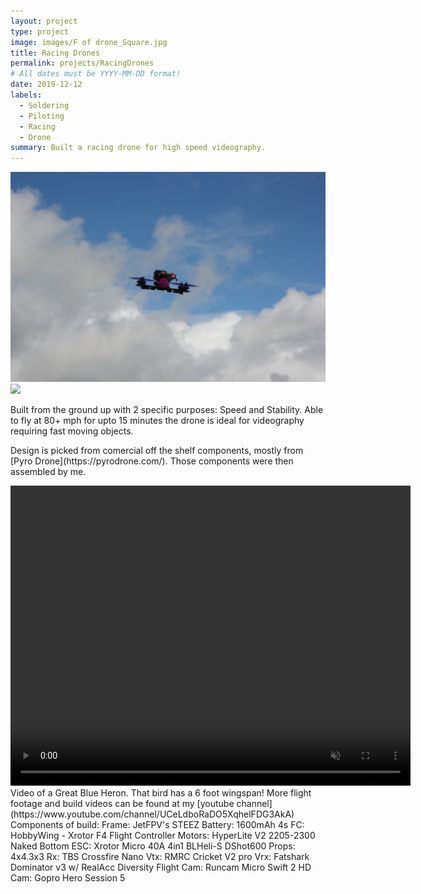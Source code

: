 ```yaml
---
layout: project
type: project
image: images/F of drone_Square.jpg
title: Racing Drones
permalink: projects/RacingDrones
# All dates must be YYYY-MM-DD format!
date: 2019-12-12
labels:
  - Soldering
  - Piloting
  - Racing
  - Drone
summary: Built a racing drone for high speed videography.
---
```

<img class="ui medium top floated rounded image" src="../images/F of drone.JPG">
<img class="ui medium top floated rounded image" src="../images/BR of drone.JPG">

<p> Built from the ground up with 2 specific purposes: Speed and Stability.
Able to fly at 80+ mph for upto 15 minutes the drone is ideal for videography requiring fast moving objects. </p>

<p>Design is picked from comercial off the shelf components, mostly from [Pyro Drone](https://pyrodrone.com/). Those components were then assembled by me.</p>

<video width="640" height="480" muted autoplay loop>
  <source src="../images/Herring_Trim.mp4" type="video/mp4">
  Your browser does not support the video tag.
</video>
Video of a Great Blue Heron. That bird has a 6 foot wingspan! 
More flight footage and build videos can be found at my [youtube channel](https://www.youtube.com/channel/UCeLdboRaDO5XqhelFDG3AkA)
Components of build:
Frame: JetFPV's STEEZ
Battery: 1600mAh 4s
FC: HobbyWing - Xrotor F4 Flight Controller
Motors: HyperLite V2 2205-2300 Naked Bottom 
ESC: Xrotor Micro 40A 4in1 BLHeli-S DShot600 
Props: 4x4.3x3
Rx: TBS Crossfire Nano
Vtx: RMRC Cricket V2 pro
Vrx: Fatshark Dominator v3 w/ RealAcc Diversity
Flight Cam: Runcam Micro Swift 2
HD Cam: Gopro Hero Session 5

